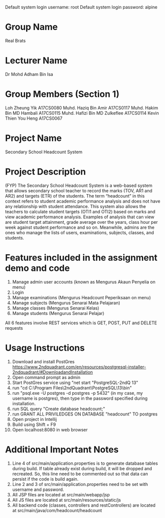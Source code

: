 Default system login username: root
Default system login password: alpine

Group Name
==========
Real Brats

Lecturer Name
==============
Dr Mohd Adham Bin Isa

Group Members (Section 1)
===============
Loh Zheung Yik 	A17CS0080
Muhd. Haziq Bin Amir 	A17CS0117
Muhd. Hakim Bin MD Hambali 	A17CS0115
Muhd. Hafizi Bin MD Zulkeflee 	A17CS0114
Kevin Thien You Heng 	A17CS0067

                
Project Name
============
Secondary School Headcount System

Project Description
====================
(FYP) The Secondary School Headcount System is a web-based system that allows secondary school teacher to record the marks (TOV, AR1 and AR2) and targets (ETR) of the students. The term “headcount” in this context refers to student academic performance analysis and does not have any relationship with student attendance. This system also allows the teachers to calculate student targets (OTI1 and OTI2) based on marks and view academic performance analysis. Examples of analysis that can view are student target attainment, grade average over the years, class hour per week against student performance and so on. Meanwhile, admins are the ones who manage the lists of users, examinations, subjects, classes, and students. 

Features included in the assignment demo and code
==================================================
1. Manage admin user accounts (known as Mengurus Akaun Penyelia on menu)
2. Login
3. Manage examinations (Mengurus Headcount Peperiksaan on menu)
4. Manage subjects (Mengurus Senarai Mata Pelajaran)
5. Manage classes (Mengurus Senarai Kelas)
6. Manage students (Mengurus Senarai Pelajar) 

All 6 features involve REST services which is GET, POST, PUT and DELETE requests

Usage Instructions
==================
1. Download and install PostGres https://www.2ndquadrant.com/en/resources/postgresql-installer-2ndquadrant/#DownloadandInstallation
2. Open command prompt as admin
4. Start PostGres service using "net start "PostgreSQL-2ndQ 13"
5. run "cd C:\Program Files\2ndQuadrant\PostgreSQL\13\bin"
6. run "psql.exe -U postgres -d postgres -p 5432" (in my case, my username is postgres), then type in the password specified during installation.
7. run SQL query "Create database headcount;"
8. run GRANT ALL PRIVILEDGES ON DATABASE "headcount" TO postgres
9. Open project in Intellij
10. Build using Shift + F9
11. Open localhost:8080 in web browser

Additional Important Notes
============================
1. Line 4 of src/main/application.properties is to generate database tables during build. If table already exist during build, it will be dropped and recreated. So, this line need to be commented out so that data can persist if the code is build again.
2. Line 2 and 3 of src/main/application.properties need to be set with username and password.
3. All JSP files are located at src/main/webapp/jsp
4. All JS files are located at src/main/resources/static/js
5. All backend code (classes, controllers and restControllers) are located at src/main/java/com/headcount/headcount


